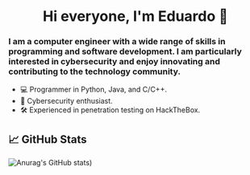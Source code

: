 <h1 align="center">
    Hi everyone, I'm Eduardo 👋
</h1>

### I am a computer engineer with a wide range of skills in programming and software development. I am particularly interested in cybersecurity and enjoy innovating and contributing to the technology community.

- 💻 Programmer in Python, Java, and C/C++.
- 🔐 Cybersecurity enthusiast.
- 🛠️ Experienced in penetration testing on HackTheBox.



## &#x1f4c8; GitHub Stats

![Anurag's GitHub stats](https://github-readme-stats.vercel.app/api?username=Eduardo99RP\&rank_icon=github\&repo=github-readme-stats\&title_color=fff\&icon_color=f9f9f9\&text_color=9f9f9f\&bg_color=151515))

